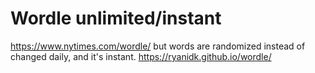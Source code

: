# Wordle unlimited/instant

https://www.nytimes.com/wordle/ but words are randomized instead of changed daily, and it's instant.
https://ryanidk.github.io/wordle/

